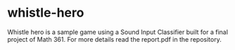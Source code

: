 whistle-hero
============

Whistle hero is a sample game using a Sound Input Classifier built for a final project of Math 361. For more details read the report.pdf in the repository.
